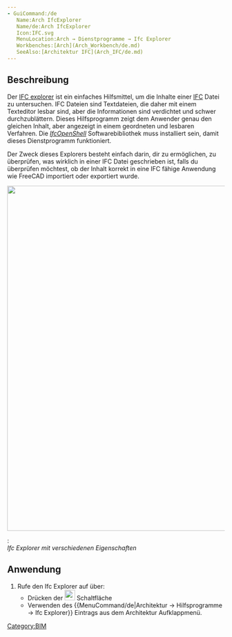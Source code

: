 ```yaml
---
- GuiCommand:/de
   Name:Arch IfcExplorer
   Name/de:Arch IfcExplorer
   Icon:IFC.svg
   MenuLocation:Arch → Dienstprogramme → Ifc Explorer
   Workbenches:[Arch](Arch_Workbench/de.md)
   SeeAlso:[Architektur IFC](Arch_IFC/de.md)
---
```


## Beschreibung

Der [IFC explorer](Arch_IfcExplorer/de.md) ist ein einfaches Hilfsmittel, um die Inhalte einer [IFC](Arch_IFC/de.md) Datei zu untersuchen. IFC Dateien sind Textdateien, die daher mit einem Texteditor lesbar sind, aber die Informationen sind verdichtet und schwer durchzublättern. Dieses Hilfsprogramm zeigt dem Anwender genau den gleichen Inhalt, aber angezeigt in einem geordneten und lesbaren Verfahren. Die *[IfcOpenShell](IfcOpenShell/de.md)* Softwarebibliothek muss installiert sein, damit dieses Dienstprogramm funktioniert.

Der Zweck dieses Explorers besteht einfach darin, dir zu ermöglichen, zu überprüfen, was wirklich in einer IFC Datei geschrieben ist, falls du überprüfen möchtest, ob der Inhalt korrekt in eine IFC fähige Anwendung wie FreeCAD importiert oder exportiert wurde.

<img alt="" src=images/Arch_IfcExplorer_example.jpg  style="width:800px;">

:   
    *Ifc Explorer mit verschiedenen Eigenschaften*
    

## Anwendung

1.  Rufe den Ifc Explorer auf über:
    -   Drücken der <img alt="" src=images/IFC.svg  style="width:24px;"> Schaltfläche
    -   Verwenden des {{MenuCommand/de|Architektur → Hilfsprogramme → Ifc Explorer}} Eintrags aus dem Architektur Aufklappmenü.





 

[Category:BIM](Category:BIM.md)
